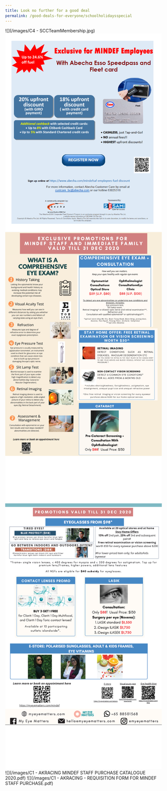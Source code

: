 ```yaml
---
title: Look no further for a good deal
permalink: /good-deals-for-everyone/schoolholidaysspecial
---
```

![](/images/C4 - SCCTeamMembership.jpg)
![](/images/Esso.png)
![](/images/eyecare1.png)
![](/images/eyecare2.png)
![](/images/C1 - AKRACING MINDEF STAFF PURCHASE CATALOGUE 2020.pdf)
![](/images/C1 - AKRACING - REQUISITION FORM FOR MINDEF STAFF PURCHASE.pdf)